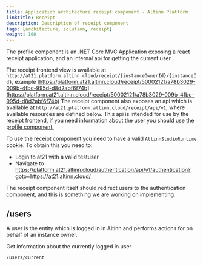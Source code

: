 ```yaml
---
title: Application architecture receipt component - Altinn Platform
linktitle: Receipt
description: Description of receipt component
tags: [architecture, solution, receipt]
weight: 100
---
```


The profile component is an .NET Core MVC Application exposing a react receipt application, and an internal api for getting the current user.

The receipt frontend view is available at `http://at21.platform.altinn.cloud/receipt/{instanceOwnerId}/{instanceId}`,
example [https://platform.at21.altinn.cloud/receipt/50002121/a78b3029-009b-4fbc-995d-d8d2abf6f74b](https://platform.at21.altinn.cloud/receipt/50002121/a78b3029-009b-4fbc-995d-d8d2abf6f74b)
The receipt component also exposes an api which is available at `http://at21.platform.altinn.cloud/receipt/api/v1`, where available resources are defined below. This api is intended for
use by the receipt frontend, if you need information about the user you should [use the profile component.](/architecture/application/altinn-platform/profile)

To use the receipt component you need to have a valid `AltinnStudioRuntime` cookie. To obtain this you need to:
- Login to at21 with a valid testuser
- Navigate to https://platform.at21.altinn.cloud/authentication/api/v1/authentication?goto=https://at21.altinn.cloud/

The receipt component itself should redirect users to the authentication component, and this is something we are working on implementing.

## /users
A user is the entity which is logged in in Altinn and performs actions for on behalf of an instance owner.

Get information about the currently logged in user

```http
/users/current
```
